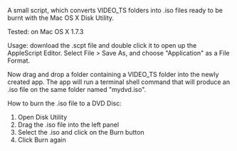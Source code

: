 A small script, which converts VIDEO_TS folders into .iso files ready to be burnt with the Mac OS X Disk Utility.

Tested: on Mac OS X 1.7.3

Usage: download the .scpt file and double click it to open up the AppleScript Editor. Select File > Save As, and choose "Application" as a File Format.

Now drag and drop a folder containing a VIDEO_TS folder into the newly created app. The app will run a terminal shell command that will produce an .iso file on the same folder named "mydvd.iso".

How to burn the .iso file to a DVD Disc:

1. Open Disk Utility
2. Drag the .iso file into the left panel
3. Select the .iso and click on the Burn button
4. Click Burn again

